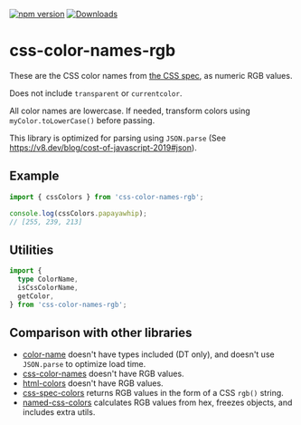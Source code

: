 [![npm version](https://img.shields.io/npm/v/css-color-names-rgb.svg)](https://www.npmjs.com/package/css-color-names-rgb)
[![Downloads](https://img.shields.io/npm/dm/css-color-names-rgb.svg)](https://www.npmjs.com/package/css-color-names-rgb)


# css-color-names-rgb

These are the CSS color names from [the CSS spec](https://drafts.csswg.org/css-color/#named-colors), as numeric RGB values.

Does not include `transparent` or `currentcolor`.

All color names are lowercase. If needed, transform colors using `myColor.toLowerCase()` before passing.

This library is optimized for parsing using `JSON.parse` (See https://v8.dev/blog/cost-of-javascript-2019#json).


## Example

```ts
import { cssColors } from 'css-color-names-rgb';

console.log(cssColors.papayawhip);
// [255, 239, 213]
```


## Utilities

```ts
import {
  type ColorName,
  isCssColorName,
  getColor,
} from 'css-color-names-rgb';
```


## Comparison with other libraries
- [color-name](https://github.com/colorjs/color-name) doesn't have types included (DT only), and doesn't use `JSON.parse` to optimize load time.
- [css-color-names](https://www.npmjs.com/package/css-color-names) doesn't have RGB values.
- [html-colors](https://www.npmjs.com/package/html-colors) doesn't have RGB values.
- [css-spec-colors](https://www.npmjs.com/package/css-spec-colors) returns RGB values in the form of a CSS `rgb()` string.
- [named-css-colors](https://www.npmjs.com/package/named-css-colors) calculates RGB values from hex, freezes objects, and includes extra utils.
